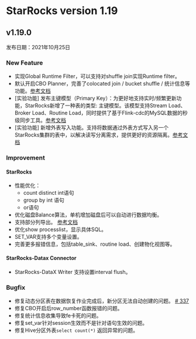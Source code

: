 # StarRocks version 1.19

## v1.19.0

发布日期：2021年10月25日

### New Feature

* 实现Global Runtime Filter，可以支持对shuffle join实现Runtime filter。
* 默认开启CBO Planner，完善了colocated join / bucket shuffle / 统计信息等功能。[参考文档](/using_starrocks/Cost_based_optimizer.md)
* [实验功能] 发布主键模型（Primary Key）：为更好地支持实时/频繁更新功能，StarRocks新增了一种表的类型: 主键模型。该模型支持Stream Load、Broker Load、Routine Load，同时提供了基于Flink-cdc的MySQL数据的秒级同步工具。[参考文档](/table_design/Data_model.md#主键模型)
* [实验功能] 新增外表写入功能。支持将数据通过外表方式写入另一个StarRocks集群的表中，以解决读写分离需求，提供更好的资源隔离。[参考文档](/using_starrocks/External_table.md)

### Improvement

#### StarRocks

* 性能优化：
  * count distinct int语句
  * group by int 语句
  * or语句
* 优化磁盘Balance算法，单机增加磁盘后可以自动进行数据均衡。
* 支持部分列导出。 [参考文档](/unloading/Export.md)
* 优化show processlist，显示具体SQL。
* SET_VAR支持多个变量设置。
* 完善更多报错信息，包括table_sink、routine load、创建物化视图等。

#### StarRocks-Datax Connector

* StarRocks-DataX Writer 支持设置interval flush。

### Bugfix

* 修复动态分区表在数据恢复作业完成后，新分区无法自动创建的问题。 [# 337](https://github.com/StarRocks/starrocks/issues/337)
* 修复CBO开启后row_number函数报错的问题。
* 修复统计信息收集导致fe卡死的问题。
* 修复set_var针对session生效而不是针对语句生效的问题。
* 修复Hive分区外表`select count(*)` 返回异常的问题。
